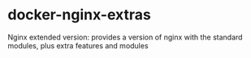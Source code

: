 # docker-nginx-extras
Nginx extended version: provides a version of nginx with the standard modules, plus extra features and modules

